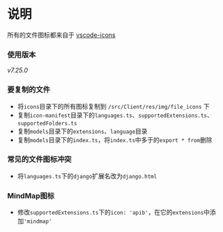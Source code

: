 # 说明

所有的文件图标都来自于 [vscode-icons](https://github.com/vscode-icons/vscode-icons)

### 使用版本

*v7.25.0*

### 要复制的文件
* 将`icons`目录下的所有图标复制到 `/src/Client/res/img/file_icons` 下
* 复制`icon-manifest`目录下的`languages.ts`、`supportedExtensions.ts`、`supportedFolders.ts`
* 复制`models`目录下的`extensions`、`language`目录
* 复制`models`目录下的`index.ts`，将`index.ts`中多于的`export * from`删除

### 常见的文件图标冲突
* 将`languages.ts`下的`django`扩展名改为`django.html`

### MindMap图标
* 修改`supportedExtensions.ts`下的`icon: 'apib'`，在它的`extensions`中添加`'mindmap'`
